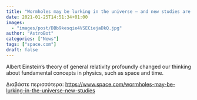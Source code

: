 ```yaml
---
title: "Wormholes may be lurking in the universe — and new studies are proposing ways of finding them"
date: 2021-01-25T14:51:34+01:00
images:
  - "images/post/DBb9kesqie4VSECiejaDkQ.jpg"
author: "AstroBot"
categories: ["News"]
tags: ["space.com"]
draft: false
---
```


Albert Einstein’s theory of general relativity profoundly changed our thinking about fundamental concepts in physics, such as space and time. 

Διαβάστε περισσότερα: https://www.space.com/wormholes-may-be-lurking-in-the-universe-new-studies
